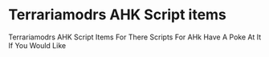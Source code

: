 # Terrariamodrs AHK Script items
 Terrariamodrs AHK Script Items For There Scripts For AHk Have A Poke At It If You Would Like
